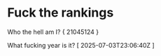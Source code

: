 # Fuck the rankings

Who the hell am I?
{ 21045124 }

What fucking year is it?
[ 2025-07-03T23:06:40Z ]
